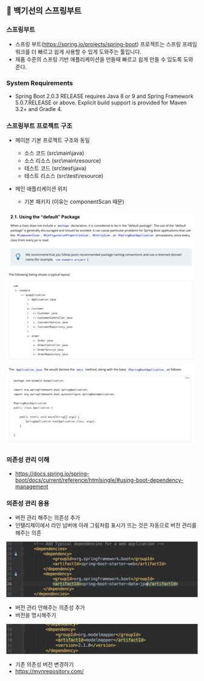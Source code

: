 ## :book: 백기선의 스프링부트

### 스프링부트

- 스프링 부트(https://spring.io/projects/spring-boot) 프로젝트는 스프링 프레임워크를 
더 빠르고 쉽게 사용할 수 있게 도와주는 툴입니다.
- 제품 수준의 스프링 기반 애플리케이션을 만들때 빠르고 쉽게 만들 수 있도록 도와준다.


### System Requirements

- Spring Boot 2.0.3 RELEASE requires Java 8 or 9 and Spring Framework 5.0.7.RELEASE or above.
Explicit build support is provided for Maven 3.2+ and Gradle 4.


### 스프링부트 프로젝트 구조

- 메이븐 기본 프로젝트 구조와 동일
  - 소스 코드 (src\main\java)
  - 소스 리소스 (src\main\resource)
  - 테스트 코드 (src\test\java)
  - 테스트 리소스 (src\test\resource)

- 메인 애플리케이션 위치
  - 기본 패키지 (이유는 componentScan 때문)

![defaultPackage](./image/defaultPackage.png)
![package1](./image/package1.png)
![pacakge2](./image/package2.png)


### 의존성 관리 이해

- https://docs.spring.io/spring-boot/docs/current/reference/htmlsingle/#using-boot-dependency-management


### 의존성 관리 응용

- 버전 관리 해주는 의존성 추가
- 인텔리제이에서 라인 넘버에 아래 그림처럼 표시가 뜨는 것은 자동으로 버전 관리를 해주는 의존

![의존성](./image/의존성.png)


- 버전 관리 안해주는 의존성 추가
- 버전을 명시해주기

![의존성2](./image/의존성2.png)


- 기존 의존성 버전 변경하기
- https://mvnrepository.com/